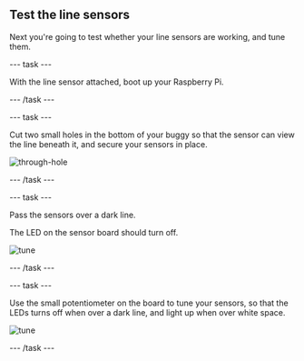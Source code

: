 ## Test the line sensors

Next you're going to test whether your line sensors are working, and tune them.

--- task ---

With the line sensor attached, boot up your Raspberry Pi.

--- /task ---

--- task ---

Cut two small holes in the bottom of your buggy so that the sensor can view the line beneath it, and secure your sensors in place.

![through-hole](images/throughhole.jpg)

--- /task ---

--- task ---

Pass the sensors over a dark line. 

The LED on the sensor board should turn off.

![tune](images/tune.gif)

--- /task ---

--- task ---

Use the small potentiometer on the board to tune your sensors, so that the LEDs turns off when over a dark line, and light up when over white space.

![tune](images/tune.jpg)

--- /task ---
